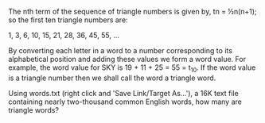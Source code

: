 The nth term of the sequence of triangle numbers is given by, tn = ½n(n+1); so the first ten triangle numbers are:

1, 3, 6, 10, 15, 21, 28, 36, 45, 55, ...

By converting each letter in a word to a number corresponding to its alphabetical position and adding these values we form a word value. For example, the word value for SKY is 19 + 11 + 25 = 55 = t<sub>10</sub>. If the word value is a triangle number then we shall call the word a triangle word.

Using words.txt (right click and 'Save Link/Target As...'), a 16K text file containing nearly two-thousand common English words, how many are triangle words?
